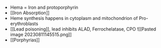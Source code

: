 - Hema = Iron and protoporphyrin
- [[Iron Absorption]]
- Heme synthesis happens in cytoplasm and mitochondrion of Pro-erythroblasts
- [[Lead poisoning]], lead inhibits ALAD, Ferrochelatase, CPO
![[Pasted image 20230811145515.png]]
- [[Porphyrias]] 